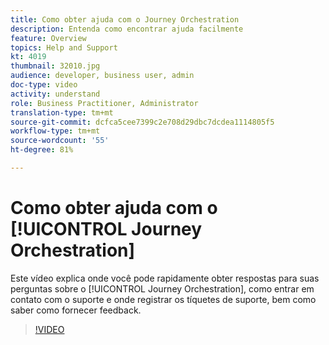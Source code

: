 ```yaml
---
title: Como obter ajuda com o Journey Orchestration
description: Entenda como encontrar ajuda facilmente
feature: Overview
topics: Help and Support
kt: 4019
thumbnail: 32010.jpg
audience: developer, business user, admin
doc-type: video
activity: understand
role: Business Practitioner, Administrator
translation-type: tm+mt
source-git-commit: dcfca5cee7399c2e708d29dbc7dcdea1114805f5
workflow-type: tm+mt
source-wordcount: '55'
ht-degree: 81%

---
```



# Como obter ajuda com o [!UICONTROL Journey Orchestration]

Este vídeo explica onde você pode rapidamente obter respostas para suas perguntas sobre o [!UICONTROL Journey Orchestration], como entrar em contato com o suporte e onde registrar os tíquetes de suporte, bem como saber como fornecer feedback.

>[!VIDEO](https://video.tv.adobe.com/v/32010?quality=12)
